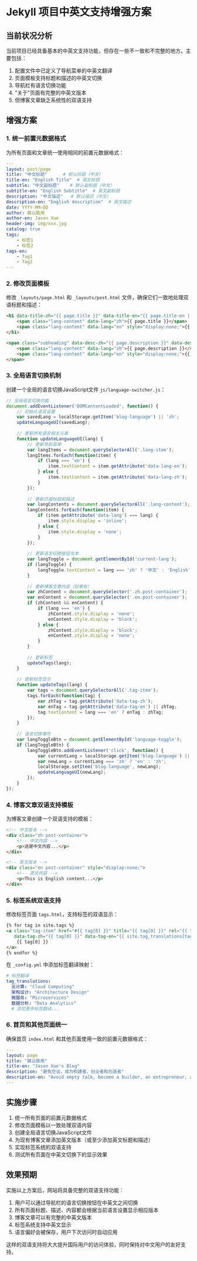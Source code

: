 # Jekyll 项目中英文支持增强方案

## 当前状况分析

当前项目已经具备基本的中英文支持功能，但存在一些不一致和不完整的地方。主要包括：

1. 配置文件中已定义了导航菜单的中英文翻译
2. 页面模板支持标题和描述的中英文切换
3. 导航栏有语言切换功能
4. "关于"页面有完整的中英文版本
5. 但博客文章缺乏系统性的双语支持

## 增强方案

### 1. 统一前置元数据格式

为所有页面和文章统一使用相同的前置元数据格式：

```yaml
---
layout: post/page
title: "中文标题"      # 默认标题（中文）
title-en: "English Title"  # 英文标题
subtitle: "中文副标题"    # 默认副标题（中文）
subtitle-en: "English Subtitle"  # 英文副标题
description: "中文描述"   # 默认描述（中文）
description-en: "English description"  # 英文描述
date: YYYY-MM-DD
author: 薛以致用
author-en: Jason Xue
header-img: img/xxx.jpg
catalog: true
tags:
    - 标签1
    - 标签2
tags-en:
    - Tag1
    - Tag2
---
```

### 2. 修改页面模板

修改 `_layouts/page.html` 和 `_layouts/post.html` 文件，确保它们一致地处理双语标题和描述：

```html
<h1 data-title-zh="{{ page.title }}" data-title-en="{{ page.title-en | default: page.title }}">
    <span class="lang-content" data-lang="zh">{{ page.title }}</span>
    <span class="lang-content" data-lang="en" style="display:none;">{{ page.title-en | default: page.title }}</span>
</h1>

<span class="subheading" data-desc-zh="{{ page.description }}" data-desc-en="{{ page.description-en | default: page.description }}">
    <span class="lang-content" data-lang="zh">{{ page.description }}</span>
    <span class="lang-content" data-lang="en" style="display:none;">{{ page.description-en | default: page.description }}</span>
</span>
```

### 3. 全局语言切换机制

创建一个全局的语言切换JavaScript文件 `js/language-switcher.js`：

```javascript
// 全局语言切换功能
document.addEventListener('DOMContentLoaded', function() {
    // 初始化语言设置
    var savedLang = localStorage.getItem('blog-language') || 'zh';
    updateLanguageUI(savedLang);
    
    // 更新所有语言相关元素
    function updateLanguageUI(lang) {
        // 更新导航菜单
        var langItems = document.querySelectorAll('.lang-item');
        langItems.forEach(function(item) {
            if (lang === 'en') {
                item.textContent = item.getAttribute('data-lang-en');
            } else {
                item.textContent = item.getAttribute('data-lang-zh');
            }
        });
        
        // 更新页面标题和描述
        var langContents = document.querySelectorAll('.lang-content');
        langContents.forEach(function(item) {
            if (item.getAttribute('data-lang') === lang) {
                item.style.display = 'inline';
            } else {
                item.style.display = 'none';
            }
        });
        
        // 更新语言切换按钮文本
        var langToggle = document.getElementById('current-lang');
        if (langToggle) {
            langToggle.textContent = lang === 'zh' ? '中文' : 'English';
        }
        
        // 更新博客文章内容（如果有）
        var zhContent = document.querySelector('.zh.post-container');
        var enContent = document.querySelector('.en.post-container');
        if (zhContent && enContent) {
            if (lang === 'en') {
                zhContent.style.display = 'none';
                enContent.style.display = 'block';
            } else {
                zhContent.style.display = 'block';
                enContent.style.display = 'none';
            }
        }
        
        // 更新标签
        updateTags(lang);
    }
    
    // 更新标签显示
    function updateTags(lang) {
        var tags = document.querySelectorAll('.tag-item');
        tags.forEach(function(tag) {
            var zhTag = tag.getAttribute('data-tag-zh');
            var enTag = tag.getAttribute('data-tag-en') || zhTag;
            tag.textContent = lang === 'en' ? enTag : zhTag;
        });
    }
    
    // 语言切换事件
    var langToggleBtn = document.getElementById('language-toggle');
    if (langToggleBtn) {
        langToggleBtn.addEventListener('click', function() {
            var currentLang = localStorage.getItem('blog-language') || 'zh';
            var newLang = currentLang === 'zh' ? 'en' : 'zh';
            localStorage.setItem('blog-language', newLang);
            updateLanguageUI(newLang);
        });
    }
});
```

### 4. 博客文章双语支持模板

为博客文章创建一个双语支持的模板：

```html
<!-- 中文版本 -->
<div class="zh post-container">
    <!-- 中文内容 -->
    <p>这是中文内容...</p>
</div>

<!-- 英文版本 -->
<div class="en post-container" style="display:none;">
    <!-- 英文内容 -->
    <p>This is English content...</p>
</div>
```

### 5. 标签系统双语支持

修改标签页面 `tags.html`，支持标签的双语显示：

```html
{% for tag in site.tags %}
<a class="tag-item" href="#{{ tag[0] }}" title="{{ tag[0] }}" rel="{{ tag[1].size }}" 
   data-tag-zh="{{ tag[0] }}" data-tag-en="{{ site.tag_translations[tag[0]] | default: tag[0] }}">
    {{ tag[0] }}
</a>
{% endfor %}
```

在 `_config.yml` 中添加标签翻译映射：

```yaml
# 标签翻译
tag_translations:
  云计算: "Cloud Computing"
  架构设计: "Architecture Design"
  微服务: "Microservices"
  数据分析: "Data Analytics"
  # 添加更多标签翻译...
```

### 6. 首页和其他页面统一

确保首页 `index.html` 和其他页面使用一致的前置元数据格式：

```yaml
---
layout: page
title: "薛以致用"
title-en: "Jason Xue's Blog"
description: "避免空谈，成为构建者、创业者和创造者"
description-en: "Avoid empty talk, become a builder, an entrepreneur, and a creator."
---
```

## 实施步骤

1. 统一所有页面的前置元数据格式
2. 修改页面模板以一致处理双语内容
3. 创建全局语言切换JavaScript文件
4. 为现有博客文章添加英文版本（或至少添加英文标题和描述）
5. 实现标签系统的双语支持
6. 测试所有页面在中英文切换下的显示效果

## 效果预期

实施以上方案后，网站将具备完整的双语支持功能：

1. 用户可以通过导航栏的语言切换按钮在中英文之间切换
2. 所有页面标题、描述、内容都会根据当前语言设置显示相应版本
3. 博客文章可以有完整的中英文版本
4. 标签系统支持中英文显示
5. 语言偏好会被保存，用户下次访问时自动应用

这样的双语支持将大大提升国际用户的访问体验，同时保持对中文用户的友好支持。
